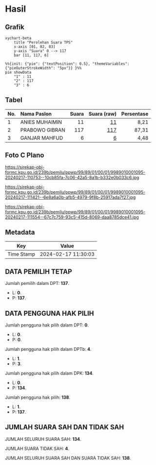 # Hasil

## Grafik

```mermaid
xychart-beta
    title "Perolehan Suara TPS"
    x-axis [01, 02, 03]
    y-axis "Suara" 0 --> 117
    bar [11, 117, 6]
```

```mermaid
%%{init: {"pie": {"textPosition": 0.5}, "themeVariables": {"pieOuterStrokeWidth": "5px"}} }%%
pie showData
    "1" : 11
    "2" : 117
    "3" : 6
```

## Tabel

| No. | Nama Paslon    | Suara | Suara (raw) | Persentase |
|:--- |:-------------- | -----:| -----------:| ----------:|
| 1   | ANIES MUHAIMIN | 11    | [11][p-1]   | 8,21       |
| 2   | PRABOWO GIBRAN | 117   | [117][p-2]  | 87,31      |
| 3   | GANJAR MAHFUD  | 6     | [6][p-3]    | 4,48       |


[p-1]: https://github.com/gigit-pemilu/pemilu-2024-99-luar-negeri/blob/main/pilpres/hitung-suara/sub/99-luar-negeri/sub/89-penang-malaysia/sub/01-penang-malaysia/sub/0001-penang-malaysia/sub/095-ksk-080/sub/paslon-1.txt
[p-2]: https://github.com/gigit-pemilu/pemilu-2024-99-luar-negeri/blob/main/pilpres/hitung-suara/sub/99-luar-negeri/sub/89-penang-malaysia/sub/01-penang-malaysia/sub/0001-penang-malaysia/sub/095-ksk-080/sub/paslon-2.txt
[p-3]: https://github.com/gigit-pemilu/pemilu-2024-99-luar-negeri/blob/main/pilpres/hitung-suara/sub/99-luar-negeri/sub/89-penang-malaysia/sub/01-penang-malaysia/sub/0001-penang-malaysia/sub/095-ksk-080/sub/paslon-3.txt

## Foto C Plano

https://sirekap-obj-formc.kpu.go.id/239b/pemilu/ppwp/99/89/01/00/01/9989010001095-20240217-110753--10cb85fa-7c06-42a5-8a1b-b332e0b033c6.jpg

https://sirekap-obj-formc.kpu.go.id/239b/pemilu/ppwp/99/89/01/00/01/9989010001095-20240217-111421--6e8a6a0b-afb5-4979-9f8b-25917ada7f27.jpg

https://sirekap-obj-formc.kpu.go.id/239b/pemilu/ppwp/99/89/01/00/01/9989010001095-20240217-111554--67c7c759-93c5-415d-8069-daa8785dce41.jpg


## Metadata

| Key        | Value               |
| ---------- | ------------------- |
| Time Stamp | 2024-02-17 11:30:03 |


## DATA PEMILIH TETAP

Jumlah pemilih dalam DPT: **137**.
 * L: **0**.
 * P: **137**.

## DATA PENGGUNA HAK PILIH

Jumlah pengguna hak pilih dalam DPT: **0**.
 * L: **0**.
 * P: **0**.

Jumlah pengguna hak pilih dalam DPTb: **4**.
 * L: **1**.
 * P: **3**.

Jumlah pengguna hak pilih dalam DPK: **134**.
 * L: **0**.
 * P: **134**.

Jumlah pengguna hak pilih: **138**.
 * L: **1**.
 * P: **137**.

## JUMLAH SUARA SAH DAN TIDAK SAH

JUMLAH SELURUH SUARA SAH: **134**.

JUMLAH SUARA TIDAK SAH: **4**.

JUMLAH SELURUH SUARA SAH DAN SUARA TIDAK SAH: **138**.


